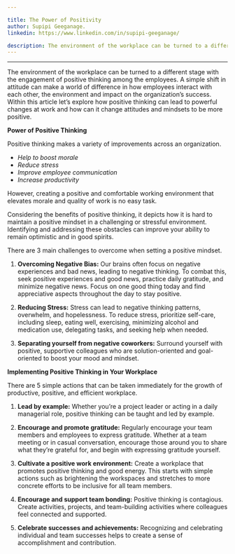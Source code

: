 ```yaml
---

title: The Power of Positivity
author: Supipi Geeganage.
linkedin: https://www.linkedin.com/in/supipi-geeganage/

description: The environment of the workplace can be turned to a different stage with the engagement of positive thinking among the employees. A simple shift in attitude can make a world of difference in how employees interact with each other, the environment and impact on the organization’s success.
---
```

___

The environment of the workplace can be turned to a different stage with the engagement of positive thinking among the employees. A simple shift in attitude can make a world of difference in how employees interact with each other, the environment and impact on the organization’s success. 
Within this article let’s explore how positive thinking can lead to powerful changes at work and how can it change attitudes and mindsets to be more positive.

**Power of Positive Thinking**

Positive thinking makes a variety of improvements across an organization. 

- *Help to boost morale*
- *Reduce stress*
- *Improve employee communication*
- *Increase productivity*

However, creating a positive and comfortable working environment that elevates morale and quality of work is no easy task.

Considering the benefits of positive thinking, it depicts how it is hard to maintain a positive mindset in a challenging or stressful environment. Identifying and addressing these obstacles can improve your ability to remain optimistic and in good spirits.

There are 3 main challenges to overcome when setting a positive mindset.

1. **Overcoming Negative Bias:** Our brains often focus on negative experiences and bad news, leading to negative thinking. To combat this, seek positive experiences and good news, practice daily gratitude, and minimize negative news. Focus on one good thing today and find appreciative aspects throughout the day to stay positive.

2. **Reducing Stress:** Stress can lead to negative thinking patterns, overwhelm, and hopelessness. To reduce stress, prioritize self-care, including sleep, eating well, exercising, minimizing alcohol and medication use, delegating tasks, and seeking help when needed.

3. **Separating yourself from negative coworkers:** Surround yourself with positive, supportive colleagues who are solution-oriented and goal-oriented to boost your mood and mindset.

**Implementing Positive Thinking in Your Workplace**

There are 5 simple actions that can be taken immediately for the growth of productive, positive, and efficient workplace.

1. **Lead by example:** Whether you’re a project leader or acting in a daily managerial role, positive thinking can be taught and led by example.

2. **Encourage and promote gratitude:** Regularly encourage your team members and employees to express gratitude. Whether at a team meeting or in casual conversation, encourage those around you to share what they’re grateful for, and begin with expressing gratitude yourself.

3.  **Cultivate a positive work environment:** Create a workplace that promotes positive thinking and good energy. This starts with simple actions such as brightening the workspaces and stretches to more concrete efforts to be inclusive for all team members. 

4. **Encourage and support team bonding:** Positive thinking is contagious. Create activities, projects, and team-building activities where colleagues feel connected and supported.

5. **Celebrate successes and achievements:** Recognizing and celebrating individual and team successes helps to create a sense of accomplishment and contribution.




